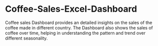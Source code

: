 # Coffee-Sales-Excel-Dashboard
Coffee sales Dashboard provides an detailed insights on the sales of the coffee made in different country. The Dashboard also shows the sales of coffee over time, helping in understanding the pattern and trend over different seasonality.
